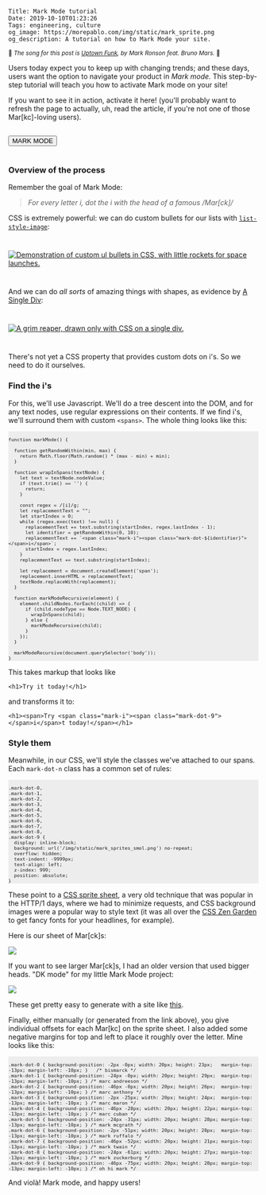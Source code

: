     Title: Mark Mode tutorial
    Date: 2019-10-10T01:23:26
    Tags: engineering, culture
    og_image: https://morepablo.com/img/static/mark_sprite.png
    og_description: A tutorial on how to Mark Mode your site.

<small>🎵 <em>The song for this post is <a href="https://www.youtube.com/watch?v=OPf0YbXqDm0">Uptown Funk</a>, by Mark Ronson feat. Bruno Mars.</em> 🎵</small>

Users today expect you to keep up with changing trends; and these days, users
want the option to navigate your product in _Mark mode._ This step-by-step
tutorial will teach you how to activate Mark mode on your site!

If you want to see it in action, activate it here! (you'll probably want to
refresh the page to actually, uh, read the article, if you're not one of those
Mar[kc]-loving users).

<button id="markActivate" style="margin: 15px auto;">MARK MODE</button>

### Overview of the process

Remember the goal of Mark Mode:

> _For every letter i, dot the i with the head of a famous /Mar[ck]/_

CSS is extremely powerful: we can do custom bullets for our lists with
[`list-style-image`][1]:

<div class="caption-img-block" style="margin: 25px auto">
<a href="https://developer.mozilla.org/en-US/docs/Web/CSS/list-style-image" target="blank">
<img src="/img/2019/10/custom-bullet.png" alt="Demonstration of custom ul bullets in CSS, with little rockets for space launches." style="margin: 15px auto;" />
</a>
</div>

And we can do _all sorts_ of amazing things with shapes, as evidence by [A
Single Div][2]:

<div class="caption-img-block" style="margin: 25px auto">
<a href="https://a.singlediv.com/" target="blank">
<img src="/img/2019/10/single-div.png" alt="A grim reaper, drawn only with CSS on a single div." style="margin: 15px auto;" />
</a>
</div>

There's not yet a CSS property that provides custom dots on i's. So we need to
do it ourselves.

### Find the i's

For this, we'll use Javascript. We'll do a tree descent into the DOM, and for
any text nodes, use regular expressions on their contents. If we find i's, we'll
surround them with custom `<spans>`. The whole thing looks like this:

<pre style="background-color: #ededed; font-size: 0.8em"><code>
function markMode() {

  function getRandomWithin(min, max) {
    return Math.floor(Math.random() * (max - min) + min);
  }

  function wrapInSpans(textNode) {
    let text = textNode.nodeValue;
    if (text.trim() == '') {
      return;
    }

    const regex = /[i]/g;
    let replacementText = "";
    let startIndex = 0;
    while (regex.exec(text) !== null) {
      replacementText += text.substring(startIndex, regex.lastIndex - 1);
      let identifier = getRandomWithin(0, 10);
      replacementText += `&lt;span class="mark-i"&gt;&lt;span class="mark-dot-${identifier}"&gt;&lt;/span&gt;i&lt;/span&gt;`;
      startIndex = regex.lastIndex;
    }
    replacementText += text.substring(startIndex);

    let replacement = document.createElement('span');
    replacement.innerHTML = replacementText;
    textNode.replaceWith(replacement);
  }

  function markModeRecursive(element) {
    element.childNodes.forEach((child) => {
      if (child.nodeType == Node.TEXT_NODE) {
        wrapInSpans(child);
      } else {
        markModeRecursive(child);
      }
    });
  }

  markModeRecursive(document.querySelector('body'));
}
</code></pre>

This takes markup that looks like

```
<h1>Try it today!</h1>
```

and transforms it to:

```
<h1><span>Try <span class="mark-i"><span class="mark-dot-9"></span>i</span>t today!</span></h1>
```

### Style them

Meanwhile, in our CSS, we'll style the classes we've attached to our spans. Each
`mark-dot-n` class has a common set of rules:

<pre style="background-color: #ededed; font-size: 0.8em"><code>
.mark-dot-0,
.mark-dot-1,
.mark-dot-2,
.mark-dot-3,
.mark-dot-4,
.mark-dot-5,
.mark-dot-6,
.mark-dot-7,
.mark-dot-8,
.mark-dot-9 {
  display: inline-block;
  background: url('/img/static/mark_sprites_smol.png') no-repeat;
  overflow: hidden;
  text-indent: -9999px;
  text-align: left;
  z-index: 999;
  position: absolute;
}
</code></pre>

These point to a [CSS sprite sheet][3], a very old technique that was popular in
the HTTP/1 days, where we had to minimize requests, and CSS background images
were a popular way to style text (it was all over the [CSS Zen Garden][4] to get
fancy fonts for your headlines, for example).

Here is our sheet of Mar[ck]s:

![](/img/static/mark_sprites_smol.png)

If you want to see larger Mar[ck]s, I had an older version that used bigger
heads. "DK mode" for my little Mark Mode project:

![](/img/static/mark_sprite.png)

These get pretty easy to generate with a site like [this][5].

Finally, either manually (or generated from the link above), you give individual
offsets for each Mar[kc] on the sprite sheet. I also added some negative margins
for top and left to place it roughly over the letter. Mine looks like this:

<pre style="background-color: #ededed; font-size: 0.8em"><code>
.mark-dot-0 { background-position: -2px -0px; width: 20px; height: 23px;   margin-top: -13px; margin-left: -10px; }   /* bismarck */
.mark-dot-1 { background-position: -24px -0px; width: 20px; height: 29px;  margin-top: -13px; margin-left: -10px; } /* marc andreeson */
.mark-dot-2 { background-position: -46px -0px; width: 20px; height: 26px;  margin-top: -13px; margin-left: -10px; } /* marc anthony */
.mark-dot-3 { background-position: -2px -25px; width: 20px; height: 24px;  margin-top: -13px; margin-left: -10px; } /* marc maron */
.mark-dot-4 { background-position: -46px -28px; width: 20px; height: 22px; margin-top: -13px; margin-left: -10px; } /* marc cuban */
.mark-dot-5 { background-position: -24px -31px; width: 20px; height: 28px; margin-top: -13px; margin-left: -10px; } /* mark mcgrath */
.mark-dot-6 { background-position: -2px -51px; width: 20px; height: 28px;  margin-top: -13px; margin-left: -10px; } /* mark ruffalo */
.mark-dot-7 { background-position: -46px -52px; width: 20px; height: 21px; margin-top: -13px; margin-left: -10px; } /* mark twain */
.mark-dot-8 { background-position: -24px -61px; width: 20px; height: 27px; margin-top: -13px; margin-left: -10px; } /* mark zuckerburg */
.mark-dot-9 { background-position: -46px -75px; width: 20px; height: 28px; margin-top: -13px; margin-left: -10px; } /* oh hi mark */
</code></pre>

And violà! Mark mode, and happy users!

<link rel="stylesheet" type="text/css" href="/css/markmode-1.css">
<script src="/js/mark-mode.js"></script>
<script>document.getElementById('markActivate').addEventListener('click', markMode);</script>

   [1]: https://developer.mozilla.org/en-US/docs/Web/CSS/list-style-image
   [2]: https://a.singlediv.com/
   [3]: https://css-tricks.com/css-sprites/
   [4]: http://www.csszengarden.com/
   [5]: https://css.spritegen.com/
